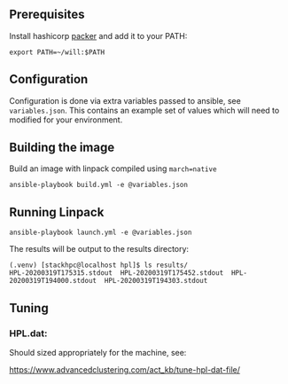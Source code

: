 Prerequisites
-------------

Install hashicorp [packer](https://packer.io/) and add it to your PATH:

```
export PATH=~/will:$PATH
```

Configuration
-------------

Configuration is done via extra variables passed to ansible, see `variables.json`. This contains an example set of values which will need to modified for your environment.


Building the image
------------------

Build an image with linpack compiled using `march=native`

```
ansible-playbook build.yml -e @variables.json
```

Running Linpack
---------------

```
ansible-playbook launch.yml -e @variables.json
```

The results will be output to the results directory:

```
(.venv) [stackhpc@localhost hpl]$ ls results/
HPL-20200319T175315.stdout  HPL-20200319T175452.stdout  HPL-20200319T194000.stdout  HPL-20200319T194303.stdout
```
Tuning
------

### HPL.dat:
Should sized appropriately for the machine, see:

https://www.advancedclustering.com/act_kb/tune-hpl-dat-file/
